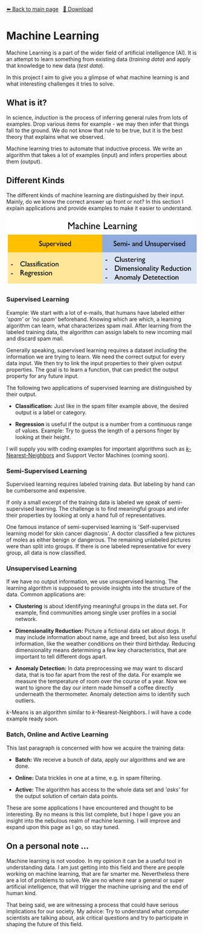 <!-- Header -->
[⬅️ Back to main page](https://github.com/JonasKoenig/CodeOnMyMind) &nbsp;
[💾 Download](https://minhaskamal.github.io/DownGit/#/home?url=https:%2F%2Fgithub.com%2FJonasKoenig%2FCodeOnMyMind%2Ftree%2Fmaster%2Fprojects%2Fmachine-learning)

# Machine Learning

Machine Learning is a part of the wider field of artificial intelligence (AI). It is an attempt to learn something from existing data (_training data_) and apply that knowledge to new data (_test data_).

In this project I aim to give you a glimpse of what machine learning is and what interesting challenges it tries to solve.

## What is it?

In science, _induction_ is the process of inferring general rules from lots of examples. Drop various items for example - we may then infer that things fall to the ground. We do not know that rule to be true, but it is the best theory that explains what we observed.

Machine learning tries to automate that inductive process. We write an algorithm that takes a lot of examples (input) and infers properties about them (output).

## Different Kinds

The different kinds of machine learning are distinguished by their input. Mainly, do we know the correct answer up front or not? In this section I explain applications and provide examples to make it easier to understand.

![Different kinds of machine learning](kinds.png)

### Supervised Learning

Example: We start with a lot of e-mails, that humans have labeled either _'spam'_ or _'no spam'_ beforehand. Knowing which are which, a learning algorithm can learn, what characterizes spam mail. After learning from the labeled training data, the algorithm can assign labels to new incoming mail and discard spam mail.

Generally speaking, supervised learning requires a dataset _including_ the information we are trying to learn. We need the correct output for every data input. We then try to link the input properties to their given output properties. The goal is to learn a function, that can predict the output property for any future input.

The following two applications of supervised learning are distinguished by their output.

- __Classification:__ Just like in the spam filter example above, the desired output is a label or category.

- __Regression__ is useful if the output is a number from a continuous range of values. Example: Try to guess the length of a persons finger by looking at their height.

I will supply you with coding examples for important algorithms such as [*k*-Nearest-Neighbors](knn/README.md) and Support Vector Machines (coming soon).

### Semi-Supervised Learning

Supervised learning requires labeled training data. But labeling by hand can be cumbersome and expensive.

If only a small excerpt of the training data is labeled we speak of semi-supervised learning. The challenge is to find meaningful groups and infer their properties by looking at only a hand full of representatives.

One famous instance of semi-supervised learning is 'Self-supervised learning model for skin cancer diagnosis'. A doctor classified a few pictures of moles as either benign or dangerous. The remaining unlabeled pictures were than split into groups. If there is one labeled representative for every group, all data is now classified.

### Unsupervised Learning

If we have no output information, we use unsupervised learning. The learning algorithm is supposed to provide insights into the structure of the data. Common applications are:

- __Clustering__ is about identifying meaningful groups in the data set. For example, find communities among single user profiles in a social network.

- __Dimensionality Reduction:__ Picture a fictional data set about dogs. It may include information about name, age and breed, but also less useful information, like the weather conditions on their third birthday. Reducing dimensionality means determining a few key characteristics, that are important to tell different dogs apart.

- __Anomaly Detection:__ In data preprocessing we may want to discard data, that is too far apart from the rest of the data. For example we measure the temperature of room over the course of a year. Now we want to ignore the day our intern made himself a coffee directly underneath the thermometer. Anomaly detection aims to identify such outliers.

*k*-Means is an algorithm similar to *k*-Nearest-Neighbors. I will have a code example ready soon.


### Batch, Online and Active Learning

This last paragraph is concerned with how we acquire the training data:

- __Batch:__ We receive a bunch of data, apply our algorithms and we are done.

- __Online:__ Data trickles in one at a time, e.g. in spam filtering.

- __Active:__ The algorithm has access to the whole data set and _'asks'_ for the output solution of certain data points.

These are some applications I have encountered and thought to be interesting. By no means is this list complete, but I hope I gave you an insight into the nebulous realm of machine learning. I will improve and expand upon this page as I go, so stay tuned.

## On a personal note ...

Machine learning is not voodoo. In my opinion it can be a useful tool in understanding data. I am just getting into this field and there are people working on machine learning, that are far smarter me. Nevertheless there are a lot of problems to solve. We are no where near a general or super artificial intelligence, that will trigger the machine uprising and the end of human kind.

That being said, we are witnessing a process that could have serious implications for our society. My advice: Try to understand what computer scientists are talking about, ask critical questions and try to participate in shaping the future of this field.
